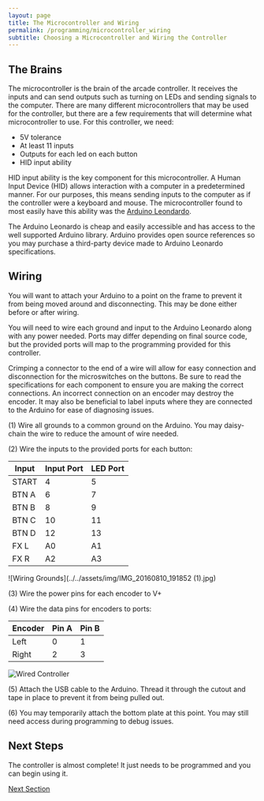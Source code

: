 ```yaml
---
layout: page
title: The Microcontroller and Wiring
permalink: /programming/microcontroller_wiring
subtitle: Choosing a Microcontroller and Wiring the Controller
---
```


## The Brains

The microcontroller is the brain of the arcade controller. It receives the inputs
and can send outputs such as turning on LEDs and sending signals to the computer.
There are many different microcontrollers that may be used for the controller, but
there are a few requirements that will determine what microcontroller to use.
For this controller, we need:

  - 5V tolerance
  - At least 11 inputs
  - Outputs for each led on each button
  - HID input ability

HID input ability is the key component for this microcontroller. A Human Input
Device (HID) allows interaction with a computer in a predetermined manner. For our
purposes, this means sending inputs to the computer as if the controller were
a keyboard and mouse. The microcontroller found to most easily have this ability
was the [Arduino Leondardo](https://www.arduino.cc/en/Main/ArduinoBoardLeonardo).

The Arduino Leonardo is cheap and easily accessible and has access to the well
supported Arduino library. Arduino provides open source references so you may purchase
a third-party device made to Arduino Leonardo specifications.

## Wiring

You will want to attach your Arduino to a point on the frame to prevent it from
being moved around and disconnecting. This may be done either before or after wiring.

You will need to wire each ground and input to the Arduino Leonardo along with
any power needed. Ports may differ depending on final source code, but the
provided ports will map to the programming provided for this controller.

Crimping a connector to the end of a wire will allow for easy connection and disconnection
for the microswitches on the buttons. Be sure to read the specifications for each
component to ensure you are making the correct connections. An incorrect connection
on an encoder may destroy the encoder. It may also be beneficial to label
inputs where they are connected to the Arduino for ease of diagnosing issues.

(1) Wire all grounds to a common ground on the Arduino. You may daisy-chain the wire
to reduce the amount of wire needed.

(2) Wire the inputs to the provided ports for each button:

|Input |  Input Port | LED Port|
|------|-------------|---------|
|START |  4          | 5       |
|BTN A |  6          | 7       |
|BTN B |  8          | 9       |
|BTN C |  10         | 11      |
|BTN D |  12         | 13      |
|FX L  |  A0         | A1      |
|FX R  |  A2         | A3      |

![Wiring Grounds](../../assets/img/IMG_20160810_191852 (1).jpg)

(3) Wire the power pins for each encoder to V+

(4) Wire the data pins for encoders to ports:

|Encoder | Pin A | Pin B|
|--------|-------|------|
|Left    | 0     | 1    |
|Right   | 2     | 3    |

![Wired Controller](../../assets/img/IMG_20161204_191332.jpg)

(5) Attach the USB cable to the Arduino. Thread it through the cutout and tape in
place to prevent it from being pulled out.

(6) You may temporarily attach the bottom plate at this point. You may still need
access during programming to debug issues.

## Next Steps

The controller is almost complete! It just needs to be programmed and you can
begin using it.

[Next Section](/programming/code)

[comment]: <> (536 Words)

